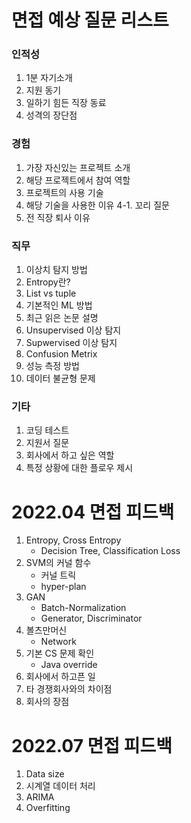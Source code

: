# 면접 예상 질문 리스트

### 인적성

1. 1분 자기소개
2. 지원 동기
3. 일하기 힘든 직장 동료
4. 성격의 장단점

### 경험

1. 가장 자신있는 프로젝트 소개
2. 해당 프로젝트에서 참여 역할
3. 프로젝트의 사용 기술
4. 해당 기술을 사용한 이유
     4-1. 꼬리 질문
5. 전 직장 퇴사 이유

### 직무

1. 이상치 탐지 방법
2. Entropy란?
3. List vs tuple
4. 기본적인 ML 방법
5. 최근 읽은 논문 설명
6. Unsupervised 이상 탐지
7. Supwervised 이상 탐지
8. Confusion Metrix
9. 성능 측정 방법
10. 데이터 불균형 문제

### 기타

1. 코딩 테스트
2. 지원서 질문
3. 회사에서 하고 싶은 역할
4. 특정 상황에 대한 플로우 제시



# 2022.04 면접 피드백

1. Entropy, Cross Entropy
   - Decision Tree, Classification Loss
2. SVM의 커널 함수
   - 커널 트릭
   - hyper-plan
3. GAN
   - Batch-Normalization
   - Generator, Discriminator
4. 볼츠만머신
   - Network
5. 기본 CS 문제 확인
   - Java override
6. 회사에서 하고픈 일
7. 타 경쟁회사와의 차이점
8. 회사의 장점

# 2022.07 면접 피드백
1. Data size
2. 시계열 데이터 처리
3. ARIMA
4. Overfitting
